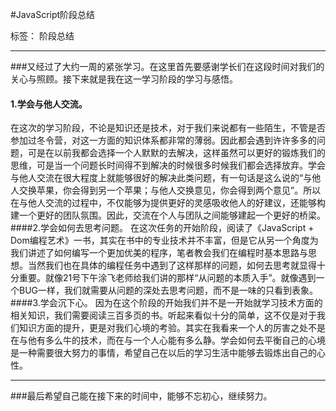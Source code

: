 ﻿#JavaScript阶段总结

标签： 阶段总结

----

###又经过了大约一周的紧张学习。在这里首先要感谢学长们在这段时间对我们的关心与照顾。接下来就是我在这一学习阶段的学习与感悟。
#### 1.学会与他人交流。
在这次的学习阶段，不论是知识还是技术，对于我们来说都有一些陌生，不管是否参加过冬令营，对这一方面的知识体系都非常的薄弱。因此都会遇到许许多多的问题，可是在以前我都会选择一个人默默的去解决，这样虽然可以更好的锻炼我们的思维，可是当一个问题长时间得不到解决的时候很多时候我们都会选择放弃。学会与他人交流在很大程度上就能够很好的解决此类问题，有一句话是这么说的“与他人交换苹果，你会得到另一个苹果；与他人交换意见，你会得到两个意见”。所以在与他人交流的过程中，不仅能够为提供更好的灵感吸收他人的好建议，还能够构建一个更好的团队氛围。因此，交流在个人与团队之间能够建起一个更好的桥梁。
####2.学会如何去思考问题。
在这次任务的开始阶段，阅读了《JavaScript + Dom编程艺术》一书，其实在书中的专业技术并不丰富，但是它从另一个角度为我们讲述了如何编写一个更加优美的程序，笔者教会我们在编程时基本思路与思想。当然我们也在具体的编程任务中遇到了这样那样的问题，如何去思考就显得十分重要。就像21号下午涂飞老师给我们讲的那样“从问题的本质入手”。就像遇到一个BUG一样，我们就需要从问题的深处去思考问题，而不是一味的只看到表象。
####3.学会沉下心。
因为在这个阶段的开始我们并不是一开始就学习技术方面的相关知识，我们需要阅读三百多页的书。听起来看似十分的简单，这不仅是对于我们知识方面的提升，更是对我们心境的考验。其实在我看来一个人的厉害之处不是在与他有多么牛的技术，而在与一个人心能有多么静。学会如何去平衡自己的心境是一种需要很大努力的事情，希望自己在以后的学习生活中能够去锻炼出自己的心性。

---
###最后希望自己能在接下来的时间中，能够不忘初心，继续努力。





